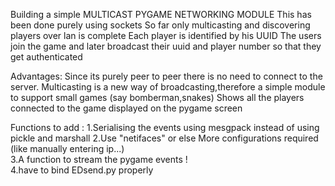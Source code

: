 
Building a simple MULTICAST PYGAME NETWORKING MODULE 
This has been done purely using sockets
So far only multicasting and discovering players over lan is complete
Each player is identified by his UUID
The users join the game and later  broadcast their uuid and player number so that they get authenticated

Advantages:
	Since its purely peer to peer there is no need to connect to the server. 
	Multicasting is a new way of broadcasting,therefore a simple module to support small games (say bomberman,snakes)
	Shows all the players connected to the game displayed on the pygame screen
	
 
Functions to add :
	1.Serialising the events using mesgpack instead of using pickle and marshall
	2.Use "netifaces" or else More configurations required (like manually entering ip...)	
	3.A function to stream the pygame events ! 	 
	4.have to bind EDsend.py properly
	
	
